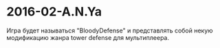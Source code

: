 # 2016-02-A.N.Ya
Игра будет называться "BloodyDefense" и представлять собой некую модификацию жанра tower defense для мультиплеера.
